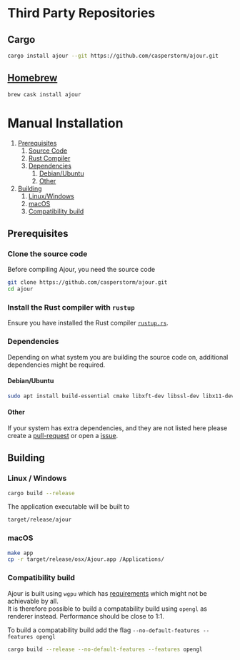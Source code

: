 # Third Party Repositories

## Cargo
```sh
cargo install ajour --git https://github.com/casperstorm/ajour.git
```

## [Homebrew](https://brew.sh/)
```sh
brew cask install ajour
```

# Manual Installation

1. [Prerequisites](#prerequisites)
    1. [Source Code](#clone-the-source-code)
    2. [Rust Compiler](#install-the-rust-compiler-with-rustup)
    3. [Dependencies](#dependencies)
        1. [Debian/Ubuntu](#debianubuntu)
        2. [Other](#other)
2. [Building](#building)
    1. [Linux/Windows](#linux--windows)
    2. [macOS](#macos)
    3. [Compatibility build](#compatibility-build)
        
        
## Prerequisites

### Clone the source code

Before compiling Ajour, you need the source code

```sh
git clone https://github.com/casperstorm/ajour.git
cd ajour
```

### Install the Rust compiler with `rustup`

Ensure you have installed the Rust compiler [`rustup.rs`](https://rustup.rs/).

### Dependencies

Depending on what system you are building the source code on, additional dependencies might be required.

#### Debian/Ubuntu

```sh
sudo apt install build-essential cmake libxft-dev libssl-dev libx11-dev
```

#### Other

If your system has extra dependencies, and they are not listed here please create a [pull-request](https://github.com/casperstorm/ajour/pulls) or open a [issue](https://github.com/casperstorm/ajour/issues).

## Building

### Linux / Windows

```sh
cargo build --release
```

The application executable will be built to

```sh
target/release/ajour
``` 

### macOS

```sh
make app
cp -r target/release/osx/Ajour.app /Applications/
```

### Compatibility build
Ajour is built using `wgpu` which has [requirements](https://github.com/gfx-rs/wgpu#supported-platforms) which might not be achievable by all.  
It is therefore possible to build a compatability build using `opengl` as renderer instead. Performance should be close to 1:1.

To build a compatability build add the flag `--no-default-features --features opengl`

```sh
cargo build --release --no-default-features --features opengl
```
